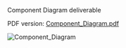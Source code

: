 Component Diagram deliverable

PDF version: [Component_Diagram.pdf](uploads/43f305019c985c7476b02e3d68d1ea54/Component_Diagram.pdf)

![Component_Diagram](uploads/3143d44b34a3b314aea4b67ff5263ee1/Component_Diagram.png)